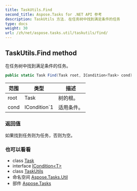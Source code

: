 ```yaml
---
title: TaskUtils.Find
second_title: Aspose.Tasks for .NET API 参考
description: TaskUtils 方法. 在任务树中找到满足条件的任务
type: docs
weight: 30
url: /zh/net/aspose.tasks.util/taskutils/find/
---
```

## TaskUtils.Find method

在任务树中找到满足条件的任务。

```csharp
public static Task Find(Task root, ICondition<Task> cond)
```

| 范围 | 类型 | 描述 |
| --- | --- | --- |
| root | Task | 树的根。 |
| cond | ICondition`1 | 适用条件。 |

### 返回值

如果找到任务则为任务，否则为空。

### 也可以看看

* class [Task](../../../aspose.tasks/task/)
* interface [ICondition&lt;T&gt;](../../icondition-1/)
* class [TaskUtils](../)
* 命名空间 [Aspose.Tasks.Util](../../taskutils/)
* 部件 [Aspose.Tasks](../../../)


